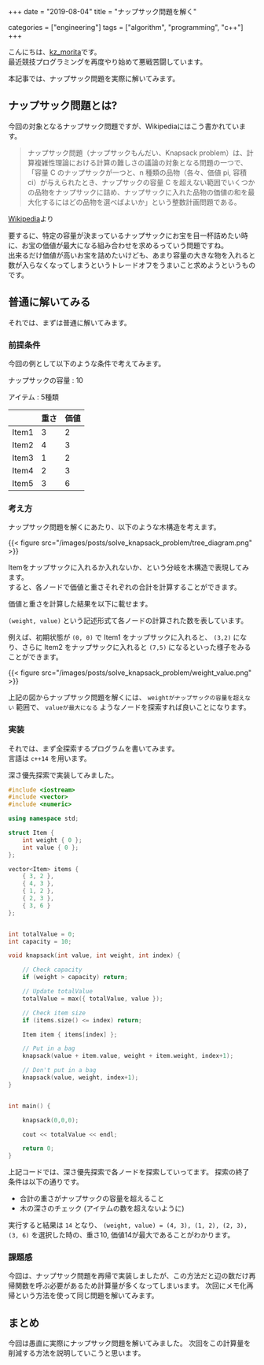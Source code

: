+++
date = "2019-08-04"
title = "ナップサック問題を解く"

categories = ["engineering"]
tags = ["algorithm", "programming", "c++"]
+++

こんにちは、[kz\_morita](https://twitter.com/kz_morita)です。\
最近競技プログラミングを再度やり始めて悪戦苦闘しています。

本記事では、ナップサック問題を実際に解いてみます。

## ナップサック問題とは?

今回の対象となるナップサック問題ですが、Wikipediaにはこう書かれています。

> ナップサック問題（ナップサックもんだい、Knapsack problem）は、計算複雑性理論における計算の難しさの議論の対象となる問題の一つで、「容量 C のナップサックが一つと、n 種類の品物（各々、価値 pi, 容積 ci）が与えられたとき、ナップサックの容量 C を超えない範囲でいくつかの品物をナップサックに詰め、ナップサックに入れた品物の価値の和を最大化するにはどの品物を選べばよいか」という整数計画問題である。

[Wikipedia](https://ja.wikipedia.org/wiki/%E3%83%8A%E3%83%83%E3%83%97%E3%82%B5%E3%83%83%E3%82%AF%E5%95%8F%E9%A1%8C)より

要するに、特定の容量が決まっているナップサックにお宝を目一杯詰めたい時に、お宝の価値が最大になる組み合わせを求めるっていう問題ですね。\
出来るだけ価値が高いお宝を詰めたいけども、あまり容量の大きな物を入れると数が入らなくなってしまうというトレードオフをうまいこと求めようというものです。

## 普通に解いてみる

それでは、まずは普通に解いてみます。

### 前提条件

今回の例として以下のような条件で考えてみます。

ナップサックの容量
: 10

アイテム
: 5種類

||重さ|価値|
|---|---|---|
| Item1 | 3 | 2 |
| Item2 | 4 | 3 |
| Item3 | 1 | 2 |
| Item4 | 2 | 3 |
| Item5 | 3 | 6 |

### 考え方

ナップサック問題を解くにあたり、以下のような木構造を考えます。

{{< figure src="/images/posts/solve_knapsack_problem/tree_diagram.png" >}}

Itemをナップサックに入れるか入れないか、という分岐を木構造で表現してみます。\
すると、各ノードで価値と重さそれぞれの合計を計算することができます。

価値と重さを計算した結果を以下に載せます。

`(weight, value)` という記述形式て各ノードの計算された数を表しています。

例えば、初期状態が `(0, 0)` で Item1 をナップサックに入れると、 `(3,2)` になり、さらに Item2 をナップサックに入れると `(7,5)` になるといった様子をみることができます。

{{< figure src="/images/posts/solve_knapsack_problem/weight_value.png" >}}

上記の図からナップサック問題を解くには、 `weightがナップサックの容量を超えない` 範囲で、 `valueが最大になる` ようなノードを探索すれば良いことになります。

### 実装

それでは、まず全探索するプログラムを書いてみます。\
言語は `c++14` を用います。

深さ優先探索で実装してみました。

```cpp
#include <iostream>
#include <vector>
#include <numeric>

using namespace std;

struct Item {
    int weight { 0 };
    int value { 0 };
};

vector<Item> items {
    { 3, 2 },
    { 4, 3 },
    { 1, 2 },
    { 2, 3 },
    { 3, 6 }
};


int totalValue = 0;
int capacity = 10;

void knapsack(int value, int weight, int index) {

    // Check capacity
    if (weight > capacity) return;

    // Update totalValue
    totalValue = max({ totalValue, value });

    // Check item size
    if (items.size() <= index) return;

    Item item { items[index] };

    // Put in a bag
    knapsack(value + item.value, weight + item.weight, index+1);

    // Don't put in a bag
    knapsack(value, weight, index+1);
}


int main() {

    knapsack(0,0,0);

    cout << totalValue << endl;

    return 0;
}
```

上記コードでは、深さ優先探索で各ノードを探索していってます。
探索の終了条件は以下の通りです。

- 合計の重さがナップサックの容量を超えること
- 木の深さのチェック (アイテムの数を超えないように)


実行すると結果は `14` となり、 `(weight, value) = (4, 3), (1, 2), (2, 3), (3, 6)` を選択した時の、重さ10, 価値14が最大であることがわかります。

### 課題感

今回は、ナップサック問題を再帰で実装しましたが、この方法だと辺の数だけ再帰関数を呼ぶ必要があるため計算量が多くなってしまいsます。
次回にメモ化再帰という方法を使って同じ問題を解いてみます。

## まとめ

今回は愚直に実際にナップサック問題を解いてみました。
次回をこの計算量を削減する方法を説明していこうと思います。
